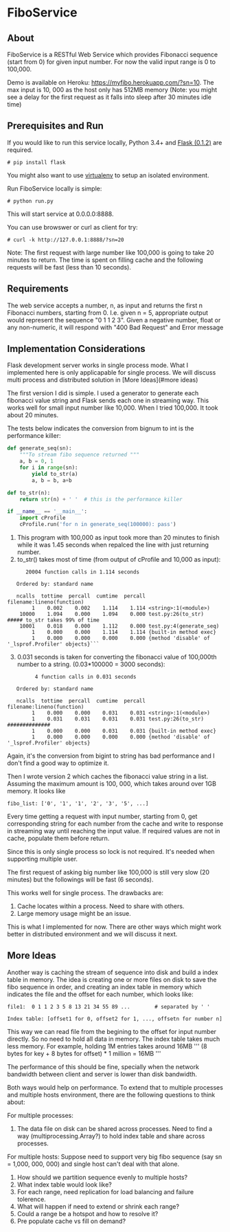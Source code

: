 # FiboService
## About
FiboService is a RESTful Web Service which provides Fibonacci sequence (start from 0) for given input number. For now the valid input range is 0 to 100,000. 

Demo is available on Heroku: https://myfibo.herokuapp.com/?sn=10. The max input is 10, 000 as the host only has 512MB memory (Note: you might see a delay for the first request as it falls into sleep after 30 minutes idle time)

## Prerequisites and Run

If you would like to run this service locally, Python 3.4+ and [Flask (0.1.2)](http://flask.pocoo.org/docs/0.12/installation/) are required. 
```
# pip install flask
```
You might also want to use [virtualenv](https://virtualenv.pypa.io/en/stable/installation/) to setup an isolated environment.

Run FiboService locally is simple:
```
# python run.py
```
This will start service at 0.0.0.0:8888.

You can use browswer or curl as client for try:
```
# curl -k http://127.0.0.1:8888/?sn=20
```

Note: The first request with large number like 100,000 is going to take 20 minutes to return. The time is spent on filling cache and the following requests will be fast (less than 10 seconds). 

## Requirements
The web service accepts a number, n, as input and returns the first n Fibonacci numbers, starting from 0. I.e. given n = 5, appropriate output would represent the sequence "0 1 1 2 3".
Given a negative number, float or any non-numeric, it will respond with "400 Bad Request" and Error message

## Implementation Considerations
Flask development server works in single process mode. What I implemented here is only applicapable for single process. We will discuss multi process and distributed solution in [More Ideas](#more ideas)

The first version I did is simple. I used a generator to generate each fibonacci value string and Flask sends each one in streaming way. This works well for small input number like 10,000. When I tried 100,000. It took about 20 minutes. 

The tests below indicates the conversion from bignum to int is the performance killer:

```python
def generate_seq(sn):
    """To stream fibo sequence returned """
    a, b = 0, 1
    for i in range(sn):
        yield to_str(a)
        a, b = b, a+b

def to_str(n):
    return str(n) + ' '  # this is the performance killer

if __name__ == '__main__':
    import cProfile
    cProfile.run('for n in generate_seq(100000): pass')
```
1. This program with 100,000 as input took more than 20 minutes to finish while it was 1.45 seconds when repalced the line with just returning number.
2. to_str() takes most of time (from output of cProfile and 10,000 as input):

```
      20004 function calls in 1.114 seconds

   Ordered by: standard name

   ncalls  tottime  percall  cumtime  percall filename:lineno(function)
        1    0.002    0.002    1.114    1.114 <string>:1(<module>)
    10000    1.094    0.000    1.094    0.000 test.py:26(to_str)        ##### to_str takes 99% of time 
    10001    0.018    0.000    1.112    0.000 test.py:4(generate_seq)
        1    0.000    0.000    1.114    1.114 {built-in method exec}
        1    0.000    0.000    0.000    0.000 {method 'disable' of '_lsprof.Profiler' objects}```
```

3. 0.031 seconds is taken for converting the fibonacci value of 100,000th number to a string. (0.03*100000 = 3000 seconds):
```
         4 function calls in 0.031 seconds

   Ordered by: standard name

   ncalls  tottime  percall  cumtime  percall filename:lineno(function)
        1    0.000    0.000    0.031    0.031 <string>:1(<module>)
        1    0.031    0.031    0.031    0.031 test.py:26(to_str)    ##############
        1    0.000    0.000    0.031    0.031 {built-in method exec}
        1    0.000    0.000    0.000    0.000 {method 'disable' of '_lsprof.Profiler' objects}
```

Again, it's the conversion from bigint to string has bad performance and I don't find a good way to optimize it.

Then I wrote version 2 which caches the fibonacci value string in a list. Assuming the maximum amount is 100, 000, which takes around over 1GB memory. It looks like
```
fibo_list: ['0', '1', '1', '2', '3', '5', ...]
```

Every time getting a request with input number, starting from 0, get corresponding string for each number from the cache and write to response in streaming way until reaching the input value. If required values are not in cache, populate them before return. 

Since this is only single process so lock is not required. It's needed when supporting multiple user.

The first request of asking big number like 100,000 is still very slow (20 minutes) but the followings will be fast (6 seconds). 

This works well for single process. The drawbacks are:
1. Cache locates within a process. Need to share with others.  
2. Large memory usage might be an issue.

This is what I implemented for now. There are other ways which might work better in distributed environment and we will discuss it next. 

## More Ideas

Another way is caching the stream of sequence into disk and build a index table in memory. The idea is creating one or more files on disk to save the fibo sequence in order, and creating an index table in memory which indicates the file and the offset for each number, which looks like:
```
file1:  0 1 1 2 3 5 8 13 21 34 55 89 ...        # separated by ' ' 

Index table: [offset1 for 0, offset2 for 1, ..., offsetn for number n]
```
This way we can read file from the begining to the offset for input number directly. So no need to hold all data in memory. The index table takes much less memory. For example, holding 1M entries takes around 16MB 
'''
(8 bytes for key + 8 bytes for offset) * 1 million = 16MB 
'''

The performance of this should be fine, specially when the network bandwidth between client and server is lower than disk bandwidth. 

Both ways would help on performance. To extend that to multiple processes and multiple hosts environment, there are the following questions to think about:

For multiple processes:

1. The data file on disk can be shared across processes. Need to find a way (multiprocessing.Array?) to hold index table and share across processes.  

For multiple hosts:
Suppose need to support very big fibo sequence (say sn = 1,000, 000, 000) and single host can't deal with that alone. 
1. How should we partition sequence evenly to multiple hosts? 
2. What index table would look like? 
4. For each range, need replication for load balancing and failure tolerence. 
5. What will happen if need to extend or shrink each range?
6. Could a range be a hotspot and how to resolve it? 
7. Pre populate cache vs fill on demand? 

